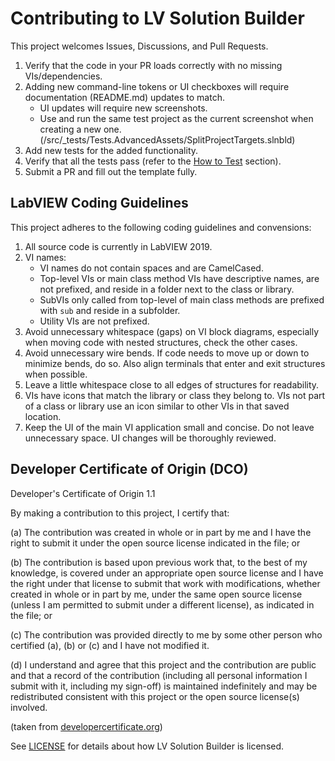 # Contributing to LV Solution Builder

This project welcomes Issues, Discussions, and Pull Requests.

1. Verify that the code in your PR loads correctly with no missing VIs/dependencies.
1. Adding new command-line tokens or UI checkboxes will require documentation (README.md) updates to match. 
   - UI updates will require new screenshots.
   - Use and run the same test project as the current screenshot when creating a new one. (/src/_tests/Tests.AdvancedAssets/SplitProjectTargets.slnbld)
1. Add new tests for the added functionality.
1. Verify that all the tests pass (refer to the [How to Test](https://github.com/jovianarts/LVSolutionBuilder/blob/main/README.md#how-to-test) section).
1. Submit a PR and fill out the template fully.

## LabVIEW Coding Guidelines

This project adheres to the following coding guidelines and convensions:

1. All source code is currently in LabVIEW 2019.
1. VI names:
   - VI names do not contain spaces and are CamelCased.
   - Top-level VIs or main class method VIs have descriptive names, are not prefixed, and reside in a folder next to the class or library.
   - SubVIs only called from top-level of main class methods are prefixed with `sub` and reside in a subfolder.
   - Utility VIs are not prefixed.
1. Avoid unnecessary whitespace (gaps) on VI block diagrams, especially when moving code with nested structures, check the other cases.
1. Avoid unnecessary wire bends. If code needs to move up or down to minimize bends, do so. Also align terminals that enter and exit structures when possible.
1. Leave a little whitespace close to all edges of structures for readability.
1. VIs have icons that match the library or class they belong to. VIs not part of a class or library use an icon similar to other VIs in that saved location.
1. Keep the UI of the main VI application small and concise. Do not leave unnecessary space. UI changes will be thoroughly reviewed.


## Developer Certificate of Origin (DCO)

   Developer's Certificate of Origin 1.1

   By making a contribution to this project, I certify that:

   (a) The contribution was created in whole or in part by me and I
       have the right to submit it under the open source license
       indicated in the file; or

   (b) The contribution is based upon previous work that, to the best
       of my knowledge, is covered under an appropriate open source
       license and I have the right under that license to submit that
       work with modifications, whether created in whole or in part
       by me, under the same open source license (unless I am
       permitted to submit under a different license), as indicated
       in the file; or

   (c) The contribution was provided directly to me by some other
       person who certified (a), (b) or (c) and I have not modified
       it.

   (d) I understand and agree that this project and the contribution
       are public and that a record of the contribution (including all
       personal information I submit with it, including my sign-off) is
       maintained indefinitely and may be redistributed consistent with
       this project or the open source license(s) involved.

(taken from [developercertificate.org](https://developercertificate.org/))

See [LICENSE](https://github.com/jovianarts/LVSolutionBuilder/blob/main/LICENSE)
for details about how LV Solution Builder is licensed.